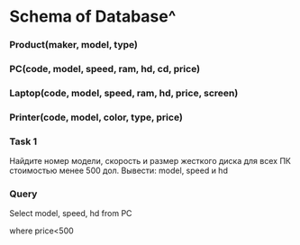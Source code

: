 # Schema of Database^

### Product(maker, model, type)

### PC(code, model, speed, ram, hd, cd, price)

### Laptop(code, model, speed, ram, hd, price, screen)

### Printer(code, model, color, type, price)

### Task 1

Найдите номер модели, скорость и размер жесткого диска для всех ПК стоимостью менее 500 дол. Вывести: model, speed и hd

### Query

Select model, speed, hd from PC

where price<500
